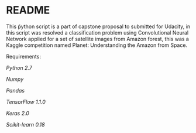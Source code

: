 # README

This ṕython script is a part of capstone proposal to submitted for Udacity, 
in this script was resolved a classification problem using Convolutional Neural
Network applied for a set of satellite images from Amazon forest, this was a Kaggle
competition named Planet: Understanding the Amazon from Space.

Requirements:

_Python_ _2.7_

_Numpy_

_Pandas_

_TensorFlow_ _1.1.0_

_Keras_ _2.0_

_Scikit-learn_ _0.18_
